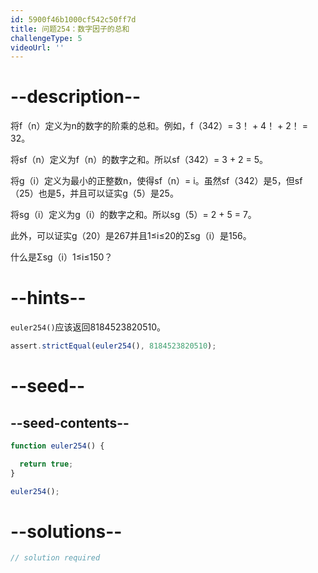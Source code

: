 ```yaml
---
id: 5900f46b1000cf542c50ff7d
title: 问题254：数字因子的总和
challengeType: 5
videoUrl: ''
---
```


# --description--

将f（n）定义为n的数字的阶乘的总和。例如，f（342）= 3！ + 4！ + 2！ = 32。

将sf（n）定义为f（n）的数字之和。所以sf（342）= 3 + 2 = 5。

将g（i）定义为最小的正整数n，使得sf（n）= i。虽然sf（342）是5，但sf（25）也是5，并且可以证实g（5）是25。

将sg（i）定义为g（i）的数字之和。所以sg（5）= 2 + 5 = 7。

此外，可以证实g（20）是267并且1≤i≤20的Σsg（i）是156。

什么是Σsg（i）1≤i≤150？

# --hints--

`euler254()`应该返回8184523820510。

```js
assert.strictEqual(euler254(), 8184523820510);
```

# --seed--

## --seed-contents--

```js
function euler254() {

  return true;
}

euler254();
```

# --solutions--

```js
// solution required
```

